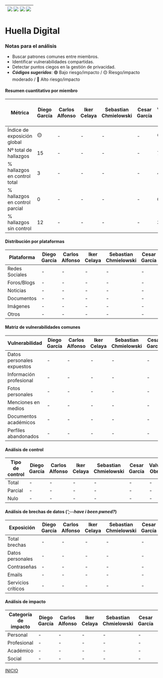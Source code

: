 | [![](https://img.shields.io/badge/-Inicio-FFF?style=flat&logo=Emlakjet&logoColor=black)](/README.md) [![](https://img.shields.io/badge/-Entrega_2-FFF?style=flat&logo=openstreetmap&logoColor=black)](/Entregas/Entrega-2/ModeloDeNegocio.md)  [![](https://img.shields.io/badge/-Entrega_3-FFF?style=flat&logo=openstreetmap&logoColor=black)](/Entregas/Entrega-3/HuellaDigital.md)  [![](https://img.shields.io/badge/-Entrega_4-FFF?style=flat&logo=openstreetmap&logoColor=black)]()|
|:-:|
# Huella Digital

### Notas para el análisis

- Buscar patrones comunes entre miembros.
- Identificar vulnerabilidades compartidas.
- Detectar puntos ciegos en la gestión de privacidad.
- ***Códigos sugeridos***: 🟢 Bajo riesgo/impacto / 🟡 Riesgo/impacto moderado / 🔴 Alto riesgo/impacto


#### Resumen cuantitativo por miembro

<div align=center>

|Métrica|Diego García|Carlos Alfonso|Iker Celaya|Sebastian Chmielowski|Cesar García|Valvanuz Obregón|Eduardo Olea|Lucia Prieto|Daniel Puente|Anette Torres|Patrón grupal<br>(Media y desviación)|
|-|-|-|-|-|-|-|-|-|-|-|-|
|Índice de exposición global|🟡|-|-|-|-|🟢|-|-|-|-|-|
|Nº total de hallazgos|15|-|-|-|-|7|-|-|-|-|-|
|% hallazgos en control total|3|-|-|-|-|4|-|-|-|-|-|
|% hallazgos en control parcial|0|-|-|-|-|0|-|-|-|-|-|
|% hallazgos sin control|12|-|-|-|-|3|-|-|-|-|-|

</div>

#### Distribución por plataformas

<div align=center>

|Plataforma|Diego García|Carlos Alfonso|Iker Celaya|Sebastian Chmielowski|Cesar García|Valvanuz Obregón|Eduardo Olea|Lucia Prieto|Daniel Puente|Anette Torres|Total grupo|
|-|-|-|-|-|-|-|-|-|-|-|-|
|Redes Sociales|-|-|-|-|-|3|-|-|-|-|-|
|Foros/Blogs|-|-|-|-|-|0|-|-|-|-|-|
|Noticias|-|-|-|-|-|0|-|-|-|-|-|
|Documentos|-|-|-|-|-|0|-|-|-|-|-|
|Imágenes|-|-|-|-|-|0|-|-|-|-|-|
|Otros|-|-|-|-|-|4|-|-|-|-|-|

</div>

#### Matriz de vulnerabilidades comunes

<div align=center>

|Vulnerabilidad|Diego García|Carlos Alfonso|Iker Celaya|Sebastian Chmielowski|Cesar García|Valvanuz Obregón|Eduardo Olea|Lucia Prieto|Daniel Puente|Anette Torres|% Grupo|Riesgo medio|
|-|-|-|-|-|-|-|-|-|-|-|-|-|
|Datos personales expuestos|-|-|-|-|-|-|-|-|-|-|-|-|
|Información profesional|-|-|-|-|-|-|-|-|-|-|-|-|
|Fotos personales|-|-|-|-|-|-|-|-|-|-|-|-|
|Menciones en medios|-|-|-|-|-|-|-|-|-|-|-|-|
|Documentos académicos|-|-|-|-|-|-|-|-|-|-|-|-|
|Perfiles abandonados|-|-|-|-|-|-|-|-|-|-|-|-|

</div>

#### Análisis de control

<div align=center>

|Tipo de control|Diego García|Carlos Alfonso|Iker Celaya|Sebastian Chmielowski|Cesar García|Valvanuz Obregón|Eduardo Olea|Lucia Prieto|Daniel Puente|Anette Torres|% Grupo|Riesgo promedio|
|-|-|-|-|-|-|-|-|-|-|-|-|-|
|Total|-|-|-|-|-|-|-|-|-|-|-|-|-|
|Parcial|-|-|-|-|-|-|-|-|-|-|-|-|-|
|Nulo|-|-|-|-|-|-|-|-|-|-|-|-|-|

</div>

#### Análisis de brechas de datos (*';--have i been pwned?*)

<div align=center>

|Exposición|Diego García|Carlos Alfonso|Iker Celaya|Sebastian Chmielowski|Cesar García|Valvanuz Obregón|Eduardo Olea|Lucia Prieto|Daniel Puente|Anette Torres|% grupal|
|-|-|-|-|-|-|-|-|-|-|-|-|
|Total brechas|-|-|-|-|-|-|-|-|-|-|-|-|
|Datos personales|-|-|-|-|-|-|-|-|-|-|-|-|
|Contraseñas|-|-|-|-|-|-|-|-|-|-|-|-|
|Emails|-|-|-|-|-|-|-|-|-|-|-|-|
|Servicios críticos|-|-|-|-|-|-|-|-|-|-|-|-|

</div>

#### Análisis de impacto

<div align=center>

|Categoría de impacto|Diego García|Carlos Alfonso|Iker Celaya|Sebastian Chmielowski|Cesar García|Valvanuz Obregón|Eduardo Olea|Lucia Prieto|Daniel Puente|Anette Torres|Impacto grupal|
|-|-|-|-|-|-|-|-|-|-|-|-|
|Personal|-|-|-|-|-|-|-|-|-|-|-|-|
|Profesional|-|-|-|-|-|-|-|-|-|-|-|-|
|Académico|-|-|-|-|-|-|-|-|-|-|-|-|
|Social|-|-|-|-|-|-|-|-|-|-|-|-|

</div>

[INICIO](/README.md)
